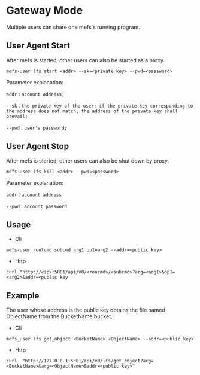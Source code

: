 # Gateway Mode

Multiple users can share one mefs's running program. 

## User Agent Start

After mefs is started, other users can also be started as a proxy.

```shell
mefs-user lfs start <addr> --sk=<private key> --pwd=<password>
```

Parameter explanation:

```shell
addr：account address;

--sk：the private key of the user; if the private key corresponding to the address does not match, the address of the private key shall prevail;

--pwd：user's password;
```

## User Agent Stop

After mefs is started, other users can also be shut down by proxy.

```shell
mefs-user lfs kill <addr> --pwd=<password>
```

Parameter explanation:

```shell
addr：account address

--pwd：account password
```

## Usage

- Cli

```shell
mefs-user rootcmd subcmd arg1 op1=arg2 --addr=<public key>
```

- Http

```shell
curl "http://<ip>:5001/api/v0/<roocmd>/<subcmd>?arg=<arg1>&op1=<arg2>&addr=<public key
```

## Example

The user whose address is the public key obtains the file named ObjectName from the BucketName bucket.

- Cli

```shell
mefs_user lfs get_object <BucketName> <ObjectName> --addr=<public key>
```

- Http

```shell
curl  "http://127.0.0.1:5001/api/v0/lfs/get_object?arg=<BucketName>&arg=<ObjectName>&addr=<public key>"
```

